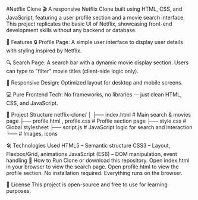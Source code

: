 #Netflix Clone 🎬
A responsive Netflix Clone built using HTML, CSS, and JavaScript, featuring a user profile section and a movie search interface. This project replicates the basic UI of Netflix, showcasing front-end development skills without any backend or database.

🚀 Features
🔒 Profile Page:
A simple user interface to display user details with styling inspired by Netflix.

🔍 Search Page:
A search bar with a dynamic movie display section. Users can type to "filter" movie titles (client-side logic only).

🎨 Responsive Design:
Optimized layout for desktop and mobile screens.

💻 Pure Frontend Tech:
No frameworks, no libraries — just clean HTML, CSS, and JavaScript.

📁 Project Structure
netflix-clone/ │ ├── index.html # Main search & movies page ├── profile.html , profile.css # Profile section page ├── style.css # Global stylesheet ├── script.js # JavaScript logic for search and interaction └── # Images, icons

🛠️ Technologies Used
HTML5 – Semantic structure
CSS3 – Layout, Flexbox/Grid, animations
JavaScript (ES6) – DOM manipulation, event handling
🧪 How to Run
Clone or download this repository.
Open index.html in your browser to view the search page.
Open profile.html to view the profile section.
No installation required. Everything runs on the browser.

📄 License
This project is open-source and free to use for learning purposes.
